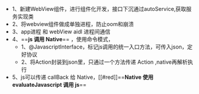 - 1、新建WebView组件，进行组件化开发，接口下沉通过autoService,获取服务实现类
- 2、将webview组件做成单独进程，防止oom和崩溃
- 3、app进程 和 webView   aidl 进程间通信
- 4、==**js 调用 Native**== ，使用命令模式，
	- 1、@JavascriptInterface，标记js调用的统一入口方法，可传入json，定好协议
	- 2、将Action封装到json里，只通过一个方法传递 Action ,native再解析执行
- 5、js可以传递 callBack 给 Native，[[#red]]==**Native 使用evaluateJavascript 调用 js**==